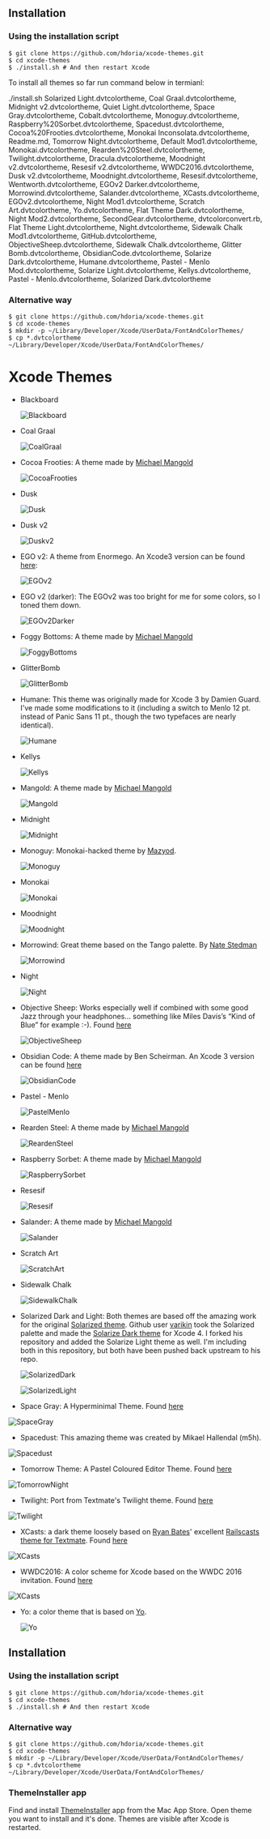 Installation
---- 

### Using the installation script

	$ git clone https://github.com/hdoria/xcode-themes.git
	$ cd xcode-themes
	$ ./install.sh # And then restart Xcode
	
	
To install all themes so far run command below in termianl:

./install.sh Solarized Light.dvtcolortheme, Coal Graal.dvtcolortheme, Midnight v2.dvtcolortheme, Quiet Light.dvtcolortheme, Space Gray.dvtcolortheme, Cobalt.dvtcolortheme, Monoguy.dvtcolortheme, Raspberry%20Sorbet.dvtcolortheme, Spacedust.dvtcolortheme, Cocoa%20Frooties.dvtcolortheme, Monokai Inconsolata.dvtcolortheme, Readme.md, Tomorrow Night.dvtcolortheme, Default Mod1.dvtcolortheme, Monokai.dvtcolortheme, Rearden%20Steel.dvtcolortheme, Twilight.dvtcolortheme, Dracula.dvtcolortheme, Moodnight v2.dvtcolortheme, Resesif v2.dvtcolortheme, WWDC2016.dvtcolortheme, Dusk v2.dvtcolortheme, Moodnight.dvtcolortheme, Resesif.dvtcolortheme, Wentworth.dvtcolortheme, EGOv2 Darker.dvtcolortheme, Morrowind.dvtcolortheme, Salander.dvtcolortheme, XCasts.dvtcolortheme, EGOv2.dvtcolortheme, Night Mod1.dvtcolortheme, Scratch Art.dvtcolortheme, Yo.dvtcolortheme, Flat Theme Dark.dvtcolortheme, Night Mod2.dvtcolortheme, SecondGear.dvtcolortheme, dvtcolorconvert.rb, Flat Theme Light.dvtcolortheme, Night.dvtcolortheme, Sidewalk Chalk Mod1.dvtcolortheme, GitHub.dvtcolortheme, ObjectiveSheep.dvtcolortheme, Sidewalk Chalk.dvtcolortheme, Glitter Bomb.dvtcolortheme, ObsidianCode.dvtcolortheme, Solarize Dark.dvtcolortheme, Humane.dvtcolortheme, Pastel - Menlo Mod.dvtcolortheme, Solarize Light.dvtcolortheme, Kellys.dvtcolortheme, Pastel - Menlo.dvtcolortheme, Solarized Dark.dvtcolortheme 
	
	

### Alternative way

	$ git clone https://github.com/hdoria/xcode-themes.git
	$ cd xcode-themes
	$ mkdir -p ~/Library/Developer/Xcode/UserData/FontAndColorThemes/
	$ cp *.dvtcolortheme ~/Library/Developer/Xcode/UserData/FontAndColorThemes/


Xcode Themes
==============

* Blackboard

  ![Blackboard][image-1]

* Coal Graal

  ![CoalGraal][image-2]

* Cocoa Frooties:  A theme made by [Michael Mangold][1]

  ![CocoaFrooties][image-3]

* Dusk

  ![Dusk][image-4]

* Dusk v2

  ![Duskv2][image-5]

* EGO v2: A theme from Enormego. An Xcode3 version can be found [here][2]:

  ![EGOv2][image-6]

* EGO v2 (darker): The EGOv2 was too bright for me for some colors, so I toned them down.

  ![EGOv2Darker][image-7]

* Foggy Bottoms:  A theme made by [Michael Mangold][3]

  ![FoggyBottoms][image-8]

* GlitterBomb

  ![GlitterBomb][image-9]

* Humane: This theme was originally made for Xcode 3 by Damien Guard. I've made some modifications to it (including a switch to Menlo 12 pt. instead of Panic Sans 11 pt., though the two typefaces are nearly identical).

  ![Humane][image-10]

* Kellys

  ![Kellys][image-11]

* Mangold:  A theme made by [Michael Mangold][4]

  ![Mangold][image-12]

* Midnight

  ![Midnight][image-13]

* Monoguy: Monokai-hacked theme by [Mazyod][5].

  ![Monoguy][image-14]

* Monokai

  ![Monokai][image-15]

* Moodnight

  ![Moodnight][image-16]

* Morrowind:  Great theme based on the Tango palette. By [Nate Stedman][6]

  ![Morrowind][image-17]

* Night

  ![Night][image-18]

* Objective Sheep: Works especially well if combined with some good Jazz through your headphones… something like Miles Davis’s “Kind of Blue” for example :-). Found [here][7]

  ![ObjectiveSheep][image-19]

* Obsidian Code: A theme made by Ben Scheirman.  An Xcode 3 version can be found [here][8]

  ![ObsidianCode][image-20]

* Pastel - Menlo

  ![PastelMenlo][image-21]

* Rearden Steel:  A theme made by [Michael Mangold][9]

  ![ReardenSteel][image-22]

* Raspberry Sorbet:  A theme made by [Michael Mangold][10]

  ![RaspberrySorbet][image-23]

* Resesif

  ![Resesif][image-24]

* Salander:  A theme made by [Michael Mangold][11]

  ![Salander][image-25]

* Scratch Art

  ![ScratchArt][image-26]

* Sidewalk Chalk

  ![SidewalkChalk][image-27]

* Solarized Dark and Light: Both themes are based off the amazing work for the original [Solarized theme][12]. Github user [varikin][13] took the Solarized palette and made the [Solarize Dark theme][14] for Xcode 4. I forked his repository and added the Solarize Light theme as well. I'm including both in this repository, but both have been pushed back upstream to his repo.

  ![SolarizedDark][image-28]

  ![SolarizedLight][image-29]

*  Space Gray: A Hyperminimal Theme. Found [here][15]

  ![SpaceGray][image-30]

*   Spacedust: This amazing theme was created by Mikael Hallendal (m5h).

  ![Spacedust][image-31]

*  Tomorrow Theme: A Pastel Coloured Editor Theme. Found [here][16]

  ![TomorrowNight][image-32]

*  Twilight: Port from Textmate's Twilight theme. Found [here][17]

  ![Twilight][image-33]

*  XCasts: a dark theme loosely based on [Ryan Bates][18]' excellent [Railscasts theme for Textmate][19]. Found [here][20]

  ![XCasts][image-34]

  * WWDC2016: A color scheme for Xcode based on the WWDC 2016 invitation. Found [here][21]

  ![XCasts][image-35]

* Yo: a color theme that is based on [Yo][22].

  ![Yo][image-36]

Installation
---- 

### Using the installation script

	$ git clone https://github.com/hdoria/xcode-themes.git
	$ cd xcode-themes
	$ ./install.sh # And then restart Xcode

### Alternative way

	$ git clone https://github.com/hdoria/xcode-themes.git
	$ cd xcode-themes
	$ mkdir -p ~/Library/Developer/Xcode/UserData/FontAndColorThemes/
	$ cp *.dvtcolortheme ~/Library/Developer/Xcode/UserData/FontAndColorThemes/

### ThemeInstaller app
Find and install [ThemeInstaller][23] app from the Mac App Store. Open theme you want to install and it's done. Themes are visible after Xcode is restarted.

[1]:	http://michaelmangold.com/xcode-themes/
[2]:	http://developers.enormego.com/view/ego_xcode_theme_for_xcode_4_egov2
[3]:	http://michaelmangold.com/xcode-themes/
[4]:	http://michaelmangold.com/xcode-themes/
[5]:	https://github.com/Mazyod
[6]:	http://www.natestedman.com/post/morrowind-for-textmate-xcode/
[7]:	http://objectivesheep.com/blog/xcode4_color_theme
[8]:	https://gist.github.com/837656
[9]:	http://michaelmangold.com/xcode-themes/
[10]:	http://michaelmangold.com/xcode-themes/
[11]:	http://michaelmangold.com/xcode-themes/
[12]:	http://ethanschoonover.com/solarized
[13]:	https://github.com/varikin/solarized/tree/master/xcode4-colors-solarized
[14]:	https://github.com/varikin/solarized/tree/master/xcode4-colors-solarized
[15]:	https://github.com/zdne/spacegray-xcode
[16]:	https://github.com/ChrisKempson/Tomorrow-Theme
[17]:	http://blog.cylence.com/2011/01/27/textmates-twilight-theme-for-xcode/
[18]:	http://railscasts.com/
[19]:	http://railscasts.com/about
[20]:	https://github.com/bmeurer/XCasts-color-theme-for-Xcode-4
[21]:	https://github.com/cargath/WWDC2016-Xcode-Color-Scheme
[22]:	http://justyo.co/
[23]:	https://itunes.apple.com/app/themeinstaller/id1148208665

[image-1]:	http://s11.postimage.org/n1htzhccj/Blackboard.png
[image-2]:	http://s11.postimage.org/m0hlacvcz/Coal_Graal.png
[image-3]:	http://michaelmangold.com/wp-content/uploads/2013/03/cocoafrooties2.png
[image-4]:	http://s11.postimage.org/cihuab9oj/Dusk.png
[image-5]:	http://s11.postimage.org/53sihxnsz/Duskv2.png
[image-6]:	http://s11.postimage.org/oa5pl44ar/EGOv2.png
[image-7]:	http://s11.postimage.org/mwe2pt51f/EGOv2_Darker.png
[image-8]:	http://michaelmangold.com/wp-content/uploads/2013/03/foggybottoms2.png
[image-9]:	http://s11.postimage.org/dpvs2izsz/Glitter_Bomb.png
[image-10]:	http://s11.postimage.org/vh7egzf7n/Humane.png
[image-11]:	http://s11.postimage.org/vihcaeh1f/Kellys.png
[image-12]:	http://michaelmangold.com/wp-content/uploads/2013/03/mangold3.png
[image-13]:	http://s11.postimage.org/bcifp9arn/Midnight.png
[image-14]:	http://mazyod.com/images/xcode-theme-preview.png
[image-15]:	http://s11.postimage.org/sfl7krrgj/Monokai.png
[image-16]:	http://s11.postimage.org/hu1c8rl4z/Moodnight.png
[image-17]:	http://s11.postimage.org/7y0994fcz/Morrowind.png
[image-18]:	http://s11.postimage.org/mihc3yabn/Night.png
[image-19]:	http://s11.postimage.org/45gqtdzur/Objective_Sheep.png
[image-20]:	http://s11.postimage.org/jgqjtzx6r/Obsidian_Code.png
[image-21]:	http://s11.postimage.org/gbajhj3yb/Pastel_Menlo.png
[image-22]:	http://michaelmangold.com/wp-content/uploads/2013/04/reardensteel2.png
[image-23]:	http://michaelmangold.com/wp-content/uploads/2013/03/raspberrysorbet1.png
[image-24]:	http://s11.postimage.org/y3w3pel6r/Resesif.png
[image-25]:	http://michaelmangold.com/wp-content/uploads/2013/03/salander2.png
[image-26]:	http://s11.postimage.org/6htc4q1tv/Scratch_Art.png
[image-27]:	http://s11.postimage.org/i879m3umb/Sidewalk_Chalk.png
[image-28]:	http://s11.postimage.org/bj0q639ab/Solarized_Dark.png
[image-29]:	http://s11.postimage.org/bkanzib43/Solarized_Light.png
[image-30]:	https://github.com/zdne/spacegray-xcode/raw/master/screenshots/space-gray-screen.png
[image-31]:	http://s11.postimage.org/7p79wxryb/Spacedust.png
[image-32]:	http://s11.postimage.org/8sre8wclf/Tomorrow_Night.png
[image-33]:	http://s11.postimage.org/ei7mt7irn/Twilight.png
[image-34]:	http://github.com/bmeurer/XCasts-color-theme-for-Xcode-4/raw/master/XCasts-screenshot.png
[image-35]:	https://github.com/cargath/WWDC2016-Xcode-Color-Scheme/raw/master/preview.png
[image-36]:	http://s22.postimg.org/dbtwkc0ip/Yo_color_theme.png
